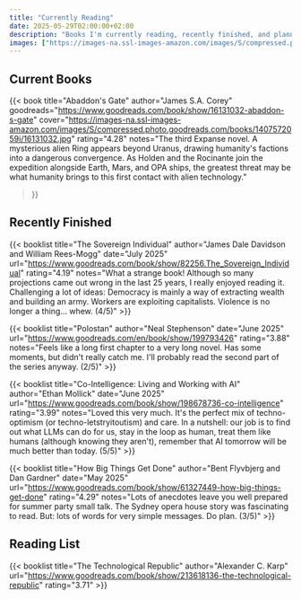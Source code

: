 ```yaml
---
title: "Currently Reading"
date: 2025-05-29T02:00:00+02:00
description: "Books I'm currently reading, recently finished, and planning to read. Tracking my reading journey with notes and reflections."
images: ["https://images-na.ssl-images-amazon.com/images/S/compressed.photo.goodreads.com/books/1407572059i/16131032.jpg"]
---
```


## Current Books

{{< book 
    title="Abaddon's Gate" 
    author="James S.A. Corey"
    goodreads="https://www.goodreads.com/book/show/16131032-abaddon-s-gate"
    cover="https://images-na.ssl-images-amazon.com/images/S/compressed.photo.goodreads.com/books/1407572059i/16131032.jpg"
    rating="4.28"
    notes="The third Expanse novel. A mysterious alien Ring appears beyond Uranus, drawing humanity's factions into a dangerous convergence. As Holden and the Rocinante join the expedition alongside Earth, Mars, and OPA ships, the greatest threat may be what humanity brings to this first contact with alien technology."
>}}

## Recently Finished

{{< booklist title="The Sovereign Individual" author="James Dale Davidson and William Rees-Mogg" date="July 2025" url="https://www.goodreads.com/book/show/82256.The_Sovereign_Individual" rating="4.19" notes="What a strange book! Although so many projections came out wrong in the last 25 years, I really enjoyed reading it. Challenging a lot of ideas: Democracy is mainly a way of extracting wealth and building an army. Workers are exploiting capitalists. Violence is no longer a thing... whew. (4/5)" >}}

{{< booklist title="Polostan" author="Neal Stephenson" date="June 2025" url="https://www.goodreads.com/en/book/show/199793426" rating="3.88" notes="Feels like a long first chapter to a very long novel. Has some moments, but didn't really catch me. I'll probably read the second part of the series anyway. (2/5)" >}}

{{< booklist title="Co-Intelligence: Living and Working with AI" author="Ethan Mollick" date="June 2025" url="https://www.goodreads.com/book/show/198678736-co-intelligence" rating="3.99" notes="Loved this very much. It's the perfect mix of techno-optimism (or techno-letstryitoutism) and care. In a nutshell: our job is to find out what LLMs can do for us, stay in the loop as human, treat them like humans (although knowing they aren't), remember that AI tomorrow will be much better than today. (5/5)" >}}

{{< booklist title="How Big Things Get Done" author="Bent Flyvbjerg and Dan Gardner" date="May 2025" url="https://www.goodreads.com/book/show/61327449-how-big-things-get-done" rating="4.29" notes="Lots of anecdotes leave you well prepared for summer party small talk. The Sydney opera house story was fascinating to read. But: lots of words for very simple messages. Do plan. (3/5)" >}}

## Reading List

{{< booklist title="The Technological Republic" author="Alexander C. Karp" url="https://www.goodreads.com/book/show/213618136-the-technological-republic" rating="3.71" >}}
